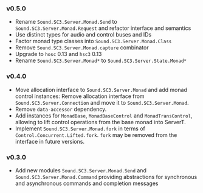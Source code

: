 ### v0.5.0

* Rename `Sound.SC3.Server.Monad.Send` to `Sound.SC3.Server.Monad.Request` and refactor interface and semantics
* Use distinct types for audio and control buses and IDs
* Factor monad type classes into `Sound.SC3.Server.Monad.Class`
* Remove `Sound.SC3.Server.Monad.capture` combinator
* Upgrade to `hosc` 0.13 and `hsc3` 0.13
* Rename `Sound.SC3.Server.Monad*` to `Sound.SC3.Server.State.Monad*`

### v0.4.0

* Move allocation interface to `Sound.SC3.Server.Monad` and add monad control
  instances: Remove allocation interface from `Sound.SC3.Server.Connection` and
  move it to `Sound.SC3.Server.Monad`.
* Remove `data-accessor` dependency.
* Add instances for `MonadBase`, `MonadBaseControl` and `MonadTransControl`,
  allowing to lift control operations from the base monad into ServerT.
* Implement `Sound.SC3.Server.Monad.fork` in terms of
  `Control.Concurrent.Lifted.fork`. `fork` may be removed from the interface in
  future versions.

### v0.3.0

* Add new modules `Sound.SC3.Server.Monad.Send` and `Sound.SC3.Server.Monad.Command` providing abstractions for synchronous and asynchronous commands and completion messages

